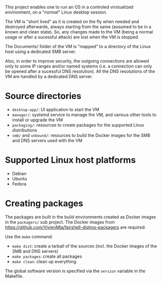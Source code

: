 This project enables one to run an OS in a controled virstualized environment, on a "normal" Linux desktop session.

The VM is "short lived" as it is created on the fly when needed and destroyed afterwards, always starting from the same (assumed
to be in a known and clean state). So, any changes made to the VM (being a normal usage or after a sucessful attack) are lost
when the VM is stopped.

The Documents/ folder of the VM is "mapped" to a directory of the Linux host using a dedicated SMB server.

Also, in order to improve security, the outgoing connections are allowed only to some IP ranges and/or named systems (i.e. a connection can only be opened after a sucessful DNS resolution). All the DNS resolutions of the VM are handled by a dedicated
DNS server.

# Source directories

- `desktop-app/`: UI application to start the VM
- `manager/`: systemd service to manage the VM, and various other tools
  to install or upgrade the VM
- `packaging/`: resources to create packages for the supported Linux distributions
- `smb/` and `unbound/`: resources to build the Docker images for the SMB and DNS servers
  used with the VM

# Supported Linux host platforms

- Debian
- Ubuntu
- Fedora

# Creating packages

The packages are built in the build environments created as Docker images in the `packagers/` sub project.
The Docker images from https://github.com/VivienMla/fairshell-distros-packagers are required.

Use the `make` command:

- `make dist`: create a tarball of the sources (incl. the Docker images of the SMB and DNS servers)
- `make packages`: create all packages
- `make clean`: clean up everything

The global software version is specified via the `version` variable in the Makefile.
